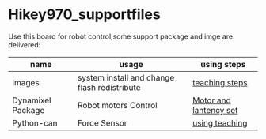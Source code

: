 # Hikey970_supportfiles
Use this board for robot control,some support package and imge are delivered:

name|usage|using steps
-|-|-|
images|system install and change flash redistribute|[teaching steps](https://blog.csdn.net/SIR_wkp/article/details/86226611)
Dynamixel Package|Robot motors Control|[Motor and lantency set](https://github.com/bishopAL/GeRo_V1)
Python-can|Force Sensor|[using teaching](https://python-can.readthedocs.io/en/stable/installation.html)
